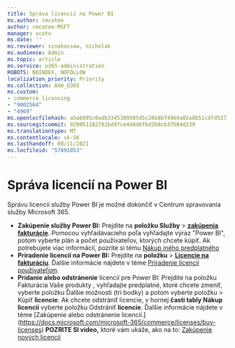 ```yaml
---
title: Správa licencií na Power BI
ms.author: cmcatee
author: cmcatee-MSFT
manager: scotv
ms.date: ''
ms.reviewer: sinakassaw, nicholak
ms.audience: Admin
ms.topic: article
ms.service: o365-administration
ROBOTS: NOINDEX, NOFOLLOW
localization_priority: Priority
ms.collection: Adm_O365
ms.custom:
- commerce_licensing
- "9002564"
- "4969"
ms.openlocfilehash: a5a6895c0adb3345309585d5c26b8bf4969a02a8b51cd7d537105f81c3d9ea4f
ms.sourcegitcommit: 920051182781bd97ce4d4d6fbd268cb37b84d239
ms.translationtype: MT
ms.contentlocale: sk-SK
ms.lasthandoff: 08/11/2021
ms.locfileid: "57891053"
---
```

# <a name="power-bi-license-management"></a>Správa licencií na Power BI

Správu licencií služby Power BI je možné dokončiť v Centrum spravovania služby Microsoft 365.

- **Zakúpenie služby Power BI:** Prejdite na **položku Služby** \> **[zakúpenia fakturácie](https://go.microsoft.com/fwlink/p/?linkid=868433)**. Pomocou vyhľadávacieho poľa vyhľadajte výraz "Power BI", potom vyberte plán a počet používateľov, ktorých chcete kúpiť. Ak potrebujete viac informácií, pozrite si tému [Nákup iného predplatného](https://docs.microsoft.com/microsoft-365/commerce/try-or-buy-microsoft-365#buy-a-different-subscription)
- **Priradenie licencií na Power BI:** Prejdite na **položku**  >  **[Licencie na fakturáciu](https://go.microsoft.com/fwlink/p/?linkid=842264)**. Ďalšie informácie nájdete v téme [Priradenie licencií používateľom](https://docs.microsoft.com/microsoft-365/admin/manage/assign-licenses-to-users).
- **Pridanie alebo odstránenie** licencií pre Power BI: Prejdite na položku Fakturácia Vaše produkty , vyhľadajte predplatné, ktoré chcete zmeniť, vyberte položku Ďalšie možnosti (tri bodky) a potom vyberte položku  >  **[](https://go.microsoft.com/fwlink/p/?linkid=842054)** Kúpiť **licencie**.  Ak chcete odstrániť licencie, v hornej **časti tably Nákup licencií** vyberte položku Odstrániť **licencie**. Ďalšie informácie nájdete v téme [Zakúpenie alebo odstránenie licencií.\](https://docs.microsoft.com/microsoft-365/commerce/licenses/buy-licenses)
**POZRITE SI video,** ktoré vám ukáže, ako na to: [Zakúpenie nových licencií](https://go.microsoft.com/fwlink/p/?linkid=2154857)